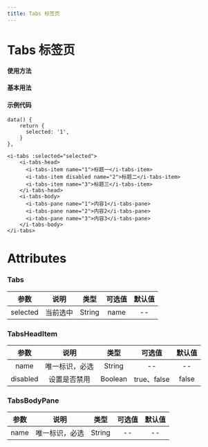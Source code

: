 ```yaml
---
title: Tabs 标签页
---
```

# Tabs 标签页

**使用方法**

#### 基本用法

<ClientOnly>
<tabs-demo-1></tabs-demo-1>
</ClientOnly>

#### 示例代码

```vue
data() {
    return {
      selected: '1',
    }
},

<i-tabs :selected="selected">
    <i-tabs-head>
      <i-tabs-item name="1">标题一</i-tabs-item>
      <i-tabs-item disabled name="2">标题二</i-tabs-item>
      <i-tabs-item name="3">标题三</i-tabs-item>
    </i-tabs-head>
    <i-tabs-body>
      <i-tabs-pane name="1">内容1</i-tabs-pane>
      <i-tabs-pane name="2">内容2</i-tabs-pane>
      <i-tabs-pane name="3">内容3</i-tabs-pane>
    </i-tabs-body>
</i-tabs>
```

# Attributes

### Tabs

|参数| 说明 |  类型  | 可选值 | 默认值 |
| :-------------: |:-------------:| :-----:|:-----:|:-----:|
|selected| 当前选中 | String |name| --

### TabsHeadItem
|参数| 说明 |  类型  | 可选值 | 默认值 |
| :-------------: |:-------------:| :-----:|:-----:|:-----:|
|name| 唯一标识，必选 | String |--|--
|disabled|设置是否禁用|Boolean|true、false|false

### TabsBodyPane
|参数| 说明 |  类型  | 可选值 | 默认值 |
| :-------------: |:-------------:| :-----:|:-----:|:-----:|
|name| 唯一标识，必选 | String |--|-- 